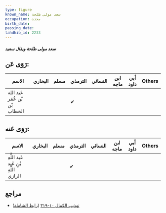 ```yaml
---
type: figure
known_name: سعد مولى طلحة
occupation: محدث
birth_date:
passing_date:
tahdhib_id: 2233
---
```

##### سعد مولى طلحة ويقال سعيد

## رَوَى عَن:
| الاسم                          | البخاري | مسلم | الترمذي | النسائي | ابن ماجه | أبي داود | Others |
| ------------------------------ | ------- | ---- | ------- | ------- | -------- | -------- | ------ |
| عَبد الله بْن عُمَر بْن الخطاب |         |      | ✔       |         |          |          |        |
## رَوَى عَنه:
| الاسم                                 | البخاري | مسلم | الترمذي | النسائي | ابن ماجه | أبي داود | Others |
| ------------------------------------- | ------- | ---- | ------- | ------- | -------- | -------- | ------ |
| عَبد اللَّهِ بْنِ عَبد اللَّهِ الرازي |         |      | ✔       |         |          |          |        |
## مراجع
- [تهذيب الكمال ١٠-٣١٩](obsidian://open?vault=Tahdhib-al-Kamal&file=Figures/٢٢٣٣-سعد%20مولى%20طلحة%20ويقال%20سعيد) ([رابط الشاملة](https://shamela.ws/book/3722/5091))